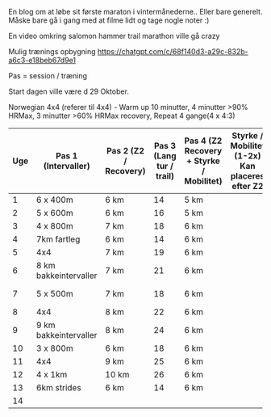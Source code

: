 
En blog om at løbe sit første maraton i vintermånederne.. Eller bare generelt.
Måske bare gå i gang med at filme lidt og tage nogle noter :)

En video omkring salomon hammer trail marathon ville gå crazy

Mulig trænings opbygning
https://chatgpt.com/c/68f140d3-a29c-832b-a6c3-e18beb67d9e1

Pas = session / træning

Start dagen ville være d 29 Oktober.

Norwegian 4x4 (referer til 4x4) - Warm up 10 minutter, 4 minutter >90% HRMax, 3 minutter >60% HRMax recovery, Repeat 4 gange(4 x 4:3)

| Uge | Pas 1 (Intervaller)   | Pas 2 (Z2 / Recovery) | Pas 3 (Lang tur / trail) | Pas 4 (Z2 Recovery + Styrke / Mobilitet) | Styrke / Mobilitet (1-2x) Kan placeres efter Z2 | Ekstra - Pas 3,5 (Tempo / Progression) | Note           |
| --- | --------------------- | --------------------- | ------------------------ | ---------------------------------------- | ----------------------------------------------- | -------------------------------------- | -------------- |
| 1   | 6 x 400m              | 6 km                  | 14                       | 5 km                                     |                                                 | 8km let                                | Base           |
| 2   | 5 x 600m              | 6 km                  | 16                       | 5 km                                     |                                                 | 9 km                                   | Base           |
| 3   | 4 x 800m              | 7 km                  | 18                       | 6 km                                     |                                                 | 9 km                                   | Base           |
| 4   | 7km fartleg           | 6 km                  | 14                       | 6 km                                     |                                                 | 7 km let                               | Recovery       |
| 5   | 4x4                   | 7 km                  | 19                       | 6 km                                     |                                                 | 9 km                                   | Scale          |
| 6   | 8 km bakkeintervaller | 7 km                  | 21                       | 6 km                                     |                                                 | 10 km                                  | Scale          |
| 7   | 5 x 500m              | 7 km                  | 18                       | 6 km                                     |                                                 | 8 km let                               | Small Recovery |
| 8   | 4x4                   | 8 km                  | 22                       | 6 km                                     |                                                 | 10 km                                  | Scale          |
| 9   | 9 km bakkeintervaller | 8 km                  | 24                       | 6 km                                     |                                                 | 11 km                                  | Scale          |
| 10  | 3 x 800m              | 6 km                  | 18                       | 6 km                                     |                                                 | 7 km let                               | Recovery       |
| 11  | 4x4                   | 9 km                  | 25                       | 6 km                                     |                                                 | 11 km                                  | Peak           |
| 12  | 4 x 1km               | 10 km                 | 26                       | 6 km                                     |                                                 | 12 km                                  | Peak           |
| 13  | 6km strides           | 6 km                  | 14                       | 6 km                                     |                                                 | 10 km                                  | Taper          |
| 14  |                       |                       |                          |                                          |                                                 |                                        | RaceWeek       |

